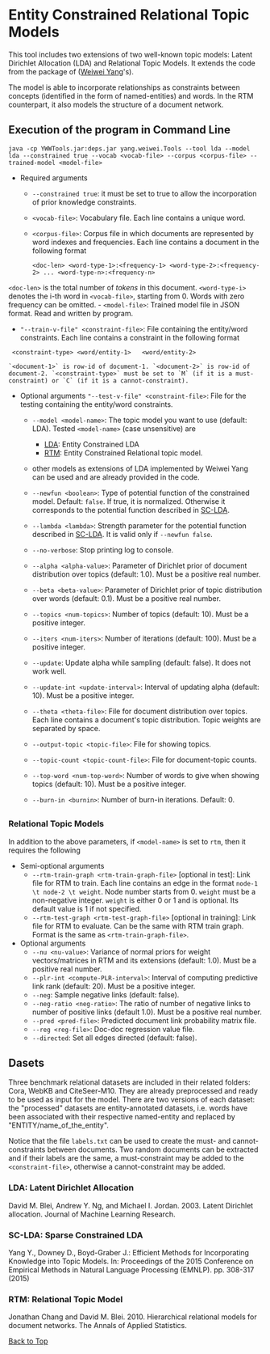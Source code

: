 # <h1 id="top">Entity Constrained Relational Topic Models</h1>

This tool includes two extensions of two well-known topic models: Latent Dirichlet Allocation (LDA) and Relational Topic Models. It extends the code from the package of ([Weiwei Yang](http://cs.umd.edu/~wwyang/)'s). 

The model is able to incorporate relationships as constraints between  concepts  (identified  in  the  form  of named-entities)  and  words. In the RTM counterpart, it also models the structure of a document network.

## <h2 id="clda">Execution of the program in Command Line</h2>
```
java -cp YWWTools.jar:deps.jar yang.weiwei.Tools --tool lda --model lda --constrained true --vocab <vocab-file> --corpus <corpus-file> --trained-model <model-file>
```
- Required arguments
	- `--constrained true`: it must be set to true to allow the incorporation of prior knowledge constraints.
	- `<vocab-file>`: Vocabulary file. Each line contains a unique word.
	- `<corpus-file>`: Corpus file in which documents are represented by word indexes and frequencies. Each line contains a document in the following format
	
		```
		<doc-len> <word-type-1>:<frequency-1> <word-type-2>:<frequency-2> ... <word-type-n>:<frequency-n>
		```
	
`<doc-len>` is the total number of *tokens* in this document. `<word-type-i>` denotes the i-th word in `<vocab-file>`, starting from 0. Words with zero frequency can be omitted.
	- `<model-file>`: Trained model file in JSON format. Read and written by program. 
  - `"--train-v-file" <constraint-file>`: File containing the entity/word constraints. Each line contains a constraint in the following format
  
   ```
    <constraint-type> <word/entity-1>	<word/entity-2>
   ```

    `<document-1>` is row-id of document-1. `<document-2>` is row-id of document-2. `<constraint-type>` must be set to `M` (if it is a must-constraint) or `C` (if it is a cannot-constraint).
     
- Optional arguments
	`"--test-v-file" <constraint-file>`: File for the testing containing the entity/word constraints.
	- `--model <model-name>`: The topic model you want to use (default: LDA). Tested `<model-name>` (case unsensitive) are
		- [LDA](#lda_ref): Entity Constrained LDA
		- [RTM](#rtm_ref): Entity Constrained Relational topic model.
		
    - other models as extensions of LDA implemented by Weiwei Yang can be used and are already provided in the code.
    - `--newfun <boolean>`: Type of potential function of the constrained model. Default: `false`. If true, it is normalized. Otherwise it corresponds to the potential function described in [SC-LDA](#sclda).
    - `--lambda <lambda>`: Strength parameter for the potential function described in [SC-LDA](#sclda). It is valid only if `--newfun false`.
	- `--no-verbose`: Stop printing log to console.
	- `--alpha <alpha-value>`: Parameter of Dirichlet prior of document distribution over topics (default: 1.0). Must be a positive real number.
	- `--beta <beta-value>`: Parameter of Dirichlet prior of topic distribution over words (default: 0.1). Must be a positive real number.
	- `--topics <num-topics>`: Number of topics (default: 10). Must be a positive integer.
	- `--iters <num-iters>`: Number of iterations (default: 100). Must be a positive integer.
	- `--update`: Update alpha while sampling (default: false). It does not work well.
	- `--update-int <update-interval>`: Interval of updating alpha (default: 10). Must be a positive integer.
	- `--theta <theta-file>`: File for document distribution over topics. Each line contains a document's topic distribution. Topic weights are separated by space.
	- `--output-topic <topic-file>`: File for showing topics.
	- `--topic-count <topic-count-file>`: File for document-topic counts.
	- `--top-word <num-top-word>`: Number of words to give when showing topics (default: 10). Must be a positive integer.
  - `--burn-in <burnin>`: Number of burn-in iterations. Default: 0.

## <h3 id="rtm_cmd">Relational Topic Models</h2>
In addition to the above parameters, if `<model-name>` is set to `rtm`, then it requires the following
- Semi-optional arguments
	- `--rtm-train-graph <rtm-train-graph-file>` [optional in test]: Link file for RTM to train. Each line contains an edge in the format `node-1 \t node-2 \t weight`. Node number starts from 0. `weight` must be a non-negative integer. `weight` is either 0 or 1 and is optional. Its default value is 1 if not specified.
	- `--rtm-test-graph <rtm-test-graph-file>` [optional in training]: Link file for RTM to evaluate. Can be the same with RTM train graph. Format is the same as `<rtm-train-graph-file>`.
- Optional arguments
	- `--nu <nu-value>`: Variance of normal priors for weight vectors/matrices in RTM and its extensions (default: 1.0). Must be a positive real number.
	- `--plr-int <compute-PLR-interval>`: Interval of computing predictive link rank (default: 20). Must be a positive integer.
	- `--neg`: Sample negative links (default: false).
	- `--neg-ratio <neg-ratio>`: The ratio of number of negative links to number of positive links (default 1.0). Must be a positive real number.
	- `--pred <pred-file>`: Predicted document link probability matrix file.
	- `--reg <reg-file>`: Doc-doc regression value file.
	- `--directed`: Set all edges directed (default: false).


## <h2 id="datasets">Dasets</h2>
Three benchmark relational datasets are included in their related folders: Cora, WebKB and CiteSeer-M10. They are already preprocessed and ready to be used as input for the model. There are two versions of each dataset: the "processed" datasets are entity-annotated datasets, i.e. words have been associated with their respective named-entity and replaced by "ENTITY/name_of_the_entity".

Notice that the file `labels.txt` can be used to create the must- and cannot-constraints between documents. Two random documents can be extracted and if their labels are the same, a must-constraint may be added to the `<constraint-file>`, otherwise a cannot-constraint may be added.



### <h3 id="lda_ref">LDA: Latent Dirichlet Allocation</h3>

David M. Blei, Andrew Y. Ng, and Michael I. Jordan. 2003. Latent Dirichlet allocation. Journal of Machine Learning Research.

### <h3 id="sclda"> SC-LDA: Sparse Constrained LDA </h3>

Yang Y., Downey D., Boyd-Graber J.: Efficient Methods for Incorporating Knowledge into Topic Models. In: Proceedings of the 2015 Conference on Empirical Methods in Natural Language Processing (EMNLP). pp. 308-317 (2015)

### <h3 id="rtm_ref">RTM: Relational Topic Model</h3>

Jonathan Chang and David M. Blei. 2010. Hierarchical relational models for document networks. The Annals of Applied Statistics.

[Back to Top](#top)
